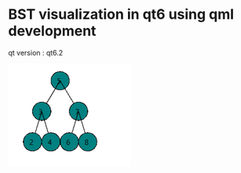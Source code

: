 # BST visualization in qt6 using qml development

qt version : qt6.2

![image-20240722060812138](image-20240722060812138.png)